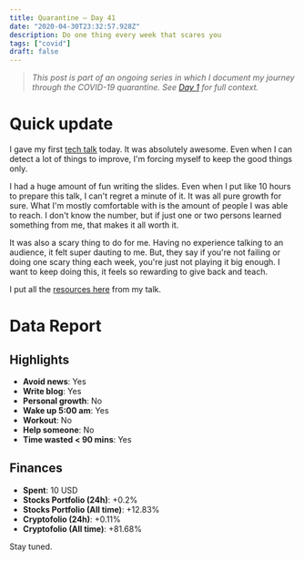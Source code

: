 ```yaml
---
title: Quarantine — Day 41
date: "2020-04-30T23:32:57.928Z"
description: Do one thing every week that scares you
tags: ["covid"]
draft: false
---
```


> *This post is part of an ongoing series in which I document my journey through the COVID-19 quarantine. See [Day 1](/quarantine-day-1) for full context.*

<div class="divider"></div>

# Quick update

I gave my first [tech talk](https://www.youtube.com/watch?v=uoT8R0pOhis) today. It was absolutely awesome. Even when I can detect a lot of things to improve, I'm forcing myself to keep the good things only. 

I had a huge amount of fun writing the slides. Even when I put like 10 hours to prepare this talk, I can't regret a minute of it. It was all pure growth for sure. What I'm mostly comfortable with is the amount of people I was able to reach. I don't know the number, but if just one or two persons learned something from me, that makes it all worth it.

It was also a scary thing to do for me. Having no experience talking to an audience, it felt super dauting to me. But, they say if you're not failing or doing one scary thing each week, you're just not playing it big enough. I want to keep doing this, it feels so rewarding to give back and teach. 

I put all the [resources here](/talks/cypress-bogota/) from my talk.

<div class="divider"></div>

# Data Report

## Highlights

* **Avoid news**: Yes
* **Write blog**: Yes
* **Personal growth**: No
* **Wake up 5:00 am**: Yes
* **Workout**: No
* **Help someone**: No
* **Time wasted < 90 mins**: Yes

## Finances

* **Spent**: 10 USD
* **Stocks Portfolio (24h)**: +0.2%
* **Stocks Portfolio (All time)**: +12.83%
* **Cryptofolio (24h)**: +0.11%
* **Cryptofolio (All time)**: +81.68%

<div class="divider"></div>

Stay tuned.
